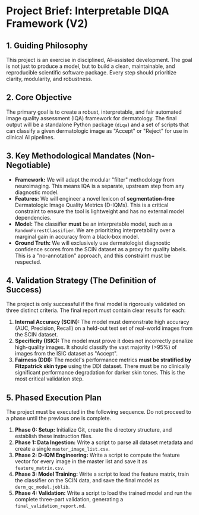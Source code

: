 # Project Brief: Interpretable DIQA Framework (V2)

## 1. Guiding Philosophy
This project is an exercise in disciplined, AI-assisted development. The goal is not just to produce a model, but to build a clean, maintainable, and reproducible scientific software package. Every step should prioritize clarity, modularity, and robustness.

## 2. Core Objective
The primary goal is to create a robust, interpretable, and fair automated image quality assessment (IQA) framework for dermatology. The final output will be a standalone Python package (`diqa`) and a set of scripts that can classify a given dermatologic image as "Accept" or "Reject" for use in clinical AI pipelines.

## 3. Key Methodological Mandates (Non-Negotiable)
- **Framework:** We will adapt the modular "filter" methodology from neuroimaging. This means IQA is a separate, upstream step from any diagnostic model.
- **Features:** We will engineer a novel lexicon of **segmentation-free** Dermatologic Image Quality Metrics (D-IQMs). This is a critical constraint to ensure the tool is lightweight and has no external model dependencies.
- **Model:** The classifier **must** be an interpretable model, such as a `RandomForestClassifier`. We are prioritizing interpretability over a marginal gain in accuracy from a black-box model.
- **Ground Truth:** We will exclusively use dermatologist diagnostic confidence scores from the SCIN dataset as a proxy for quality labels. This is a "no-annotation" approach, and this constraint must be respected.

## 4. Validation Strategy (The Definition of Success)
The project is only successful if the final model is rigorously validated on three distinct criteria. The final report must contain clear results for each:
1.  **Internal Accuracy (SCIN):** The model must demonstrate high accuracy (AUC, Precision, Recall) on a held-out test set of real-world images from the SCIN dataset.
2.  **Specificity (ISIC):** The model must prove it does not incorrectly penalize high-quality images. It should classify the vast majority (>95%) of images from the ISIC dataset as "Accept".
3.  **Fairness (DDI):** The model's performance metrics **must be stratified by Fitzpatrick skin type** using the DDI dataset. There must be no clinically significant performance degradation for darker skin tones. This is the most critical validation step.

## 5. Phased Execution Plan
The project must be executed in the following sequence. Do not proceed to a phase until the previous one is complete.
1.  **Phase 0: Setup:** Initialize Git, create the directory structure, and establish these instruction files.
2.  **Phase 1: Data Ingestion:** Write a script to parse all dataset metadata and create a single `master_image_list.csv`.
3.  **Phase 2: D-IQM Engineering:** Write a script to compute the feature vector for every image in the master list and save it as `feature_matrix.csv`.
4.  **Phase 3: Model Training:** Write a script to load the feature matrix, train the classifier on the SCIN data, and save the final model as `derm_qc_model.joblib`.
5.  **Phase 4: Validation:** Write a script to load the trained model and run the complete three-part validation, generating a `final_validation_report.md`.
